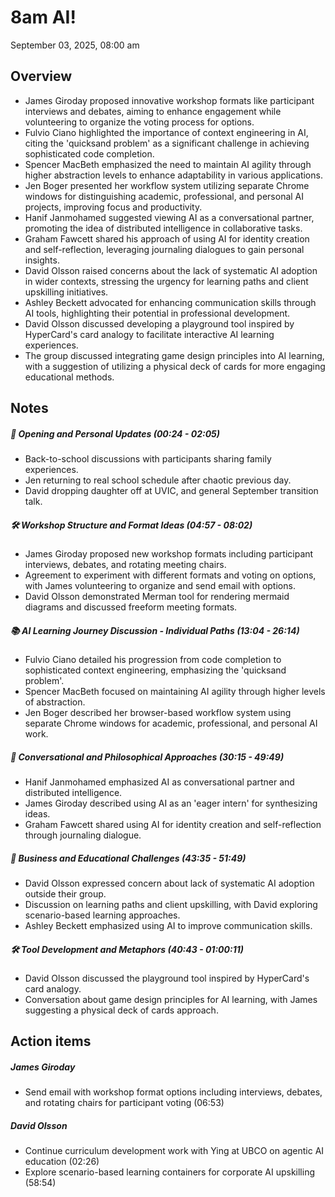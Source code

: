 # 8am AI!

September 03, 2025, 08:00 am

## Overview

- James Giroday proposed innovative workshop formats like participant interviews and debates, aiming to enhance engagement while volunteering to organize the voting process for options.  
- Fulvio Ciano highlighted the importance of context engineering in AI, citing the 'quicksand problem' as a significant challenge in achieving sophisticated code completion.  
- Spencer MacBeth emphasized the need to maintain AI agility through higher abstraction levels to enhance adaptability in various applications.  
- Jen Boger presented her workflow system utilizing separate Chrome windows for distinguishing academic, professional, and personal AI projects, improving focus and productivity.  
- Hanif Janmohamed suggested viewing AI as a conversational partner, promoting the idea of distributed intelligence in collaborative tasks.  
- Graham Fawcett shared his approach of using AI for identity creation and self-reflection, leveraging journaling dialogues to gain personal insights.  
- David Olsson raised concerns about the lack of systematic AI adoption in wider contexts, stressing the urgency for learning paths and client upskilling initiatives.  
- Ashley Beckett advocated for enhancing communication skills through AI tools, highlighting their potential in professional development.  
- David Olsson discussed developing a playground tool inspired by HyperCard's card analogy to facilitate interactive AI learning experiences.  
- The group discussed integrating game design principles into AI learning, with a suggestion of utilizing a physical deck of cards for more engaging educational methods.  

## Notes

##### 👋 **Opening and Personal Updates** (00:24 - 02:05)
- Back-to-school discussions with participants sharing family experiences.
- Jen returning to real school schedule after chaotic previous day.
- David dropping daughter off at UVIC, and general September transition talk.
##### 🛠️ **Workshop Structure and Format Ideas** (04:57 - 08:02)
- James Giroday proposed new workshop formats including participant interviews, debates, and rotating meeting chairs.
- Agreement to experiment with different formats and voting on options, with James volunteering to organize and send email with options.
- David Olsson demonstrated Merman tool for rendering mermaid diagrams and discussed freeform meeting formats.
##### 📚 **AI Learning Journey Discussion - Individual Paths** (13:04 - 26:14)
- Fulvio Ciano detailed his progression from code completion to sophisticated context engineering, emphasizing the 'quicksand problem'.
- Spencer MacBeth focused on maintaining AI agility through higher levels of abstraction.
- Jen Boger described her browser-based workflow system using separate Chrome windows for academic, professional, and personal AI work.
##### 💬 **Conversational and Philosophical Approaches** (30:15 - 49:49)
- Hanif Janmohamed emphasized AI as conversational partner and distributed intelligence.
- James Giroday described using AI as an 'eager intern' for synthesizing ideas.
- Graham Fawcett shared using AI for identity creation and self-reflection through journaling dialogue.
##### 🏢 **Business and Educational Challenges** (43:35 - 51:49)
- David Olsson expressed concern about lack of systematic AI adoption outside their group.
- Discussion on learning paths and client upskilling, with David exploring scenario-based learning approaches.
- Ashley Beckett emphasized using AI to improve communication skills. 
##### 🛠️ **Tool Development and Metaphors** (40:43 - 01:00:11)
- David Olsson discussed the playground tool inspired by HyperCard's card analogy.
- Conversation about game design principles for AI learning, with James suggesting a physical deck of cards approach.

## Action items

##### **James Giroday**
- Send email with workshop format options including interviews, debates, and rotating chairs for participant voting (06:53)
##### **David Olsson**
- Continue curriculum development work with Ying at UBCO on agentic AI education (02:26)
- Explore scenario-based learning containers for corporate AI upskilling (58:54)


